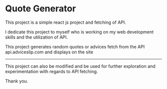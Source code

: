 <h1>Quote Generator</h1>

<p>This project is a simple react js project and fetching of API.</p>
<p>I dedicate this project to myself who is working on my web development skills and the utilization of API.</p>

<p>This project generates random quotes or advices fetch from the API api.adviceslip.com and displays on the site</p>
<hr>
<p>This project can also be modified and be used for further exploration and experimentation with regards to API fetching.</p>
<p>Thank you.</p>
